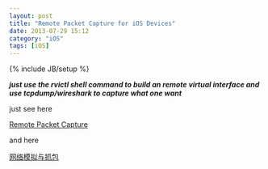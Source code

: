 ```yaml
---
layout: post
title: "Remote Packet Capture for iOS Devices"
date: 2013-07-29 15:12
category: "iOS"
tags: [iOS]
---
```


{% include JB/setup %}


***just use the rvictl shell command to build an remote virtual interface and use tcpdump/wireshark to capture what one want***

just see here 

[Remote Packet Capture](http://useyourloaf.com/blog/2012/02/07/remote-packet-capture-for-ios-devices.html)

and here

[网络模拟与抓包](http://www.cnblogs.com/v2m_/archive/2012/12/19/2825549.html)
